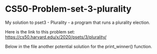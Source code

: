 # CS50-Problem-set-3-plurality
My solution to pset3 - Plurality - a program that runs a plurality election.

Here is the link to this problem set: https://cs50.harvard.edu/x/2020/psets/3/plurality/

Below in the file another potential solution for the print_winner() function. 

